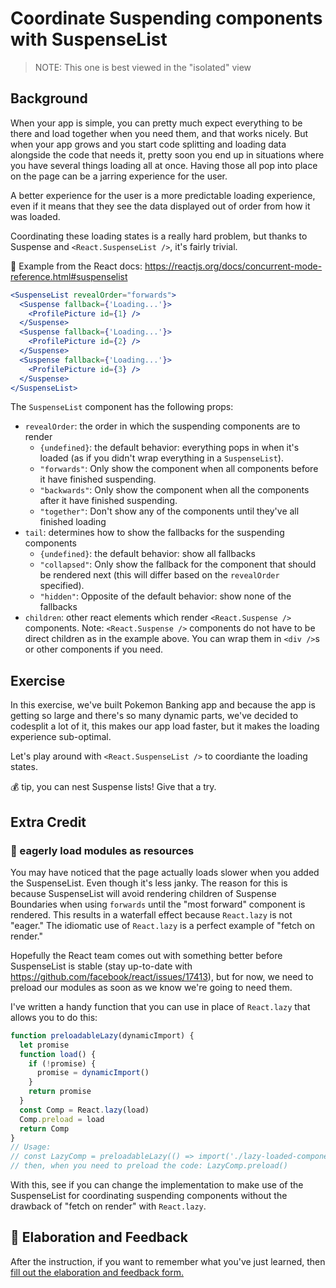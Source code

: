 # Coordinate Suspending components with SuspenseList

> NOTE: This one is best viewed in the "isolated" view

## Background

When your app is simple, you can pretty much expect everything to be there and
load together when you need them, and that works nicely. But when your app grows
and you start code splitting and loading data alongside the code that needs it,
pretty soon you end up in situations where you have several things loading all
at once. Having those all pop into place on the page can be a jarring experience
for the user.

A better experience for the user is a more predictable loading experience, even
if it means that they see the data displayed out of order from how it was
loaded.

Coordinating these loading states is a really hard problem, but thanks to
Suspense and `<React.SuspenseList />`, it's fairly trivial.

📜 Example from the React docs:
https://reactjs.org/docs/concurrent-mode-reference.html#suspenselist

```jsx
<SuspenseList revealOrder="forwards">
  <Suspense fallback={'Loading...'}>
    <ProfilePicture id={1} />
  </Suspense>
  <Suspense fallback={'Loading...'}>
    <ProfilePicture id={2} />
  </Suspense>
  <Suspense fallback={'Loading...'}>
    <ProfilePicture id={3} />
  </Suspense>
</SuspenseList>
```

The `SuspenseList` component has the following props:

- `revealOrder`: the order in which the suspending components are to render
  - `{undefined}`: the default behavior: everything pops in when it's loaded (as
    if you didn't wrap everything in a `SuspenseList`).
  - `"forwards"`: Only show the component when all components before it have
    finished suspending.
  - `"backwards"`: Only show the component when all the components after it have
    finished suspending.
  - `"together"`: Don't show any of the components until they've all finished
    loading
- `tail`: determines how to show the fallbacks for the suspending components
  - `{undefined}`: the default behavior: show all fallbacks
  - `"collapsed"`: Only show the fallback for the component that should be
    rendered next (this will differ based on the `revealOrder` specified).
  - `"hidden"`: Opposite of the default behavior: show none of the fallbacks
- `children`: other react elements which render `<React.Suspense />` components.
  Note: `<React.Suspense />` components do not have to be direct children as in
  the example above. You can wrap them in `<div />`s or other components if you
  need.

## Exercise

In this exercise, we've built Pokemon Banking app and because the app is getting
so large and there's so many dynamic parts, we've decided to codesplit a lot of
it, this makes our app load faster, but it makes the loading experience
sub-optimal.

Let's play around with `<React.SuspenseList />` to coordiante the loading
states.

💰 tip, you can nest Suspense lists! Give that a try.

## Extra Credit

### 💯 eagerly load modules as resources

You may have noticed that the page actually loads slower when you added the
SuspenseList. Even though it's less janky. The reason for this is because
SuspenseList will avoid rendering children of Suspense Boundaries when using
`forwards` until the "most forward" component is rendered. This results in a
waterfall effect because `React.lazy` is not "eager." The idiomatic use of
`React.lazy` is a perfect example of "fetch on render."

Hopefully the React team comes out with something better before SuspenseList is
stable (stay up-to-date with https://github.com/facebook/react/issues/17413),
but for now, we need to preload our modules as soon as we know we're going to
need them.

I've written a handy function that you can use in place of `React.lazy` that
allows you to do this:

```javascript
function preloadableLazy(dynamicImport) {
  let promise
  function load() {
    if (!promise) {
      promise = dynamicImport()
    }
    return promise
  }
  const Comp = React.lazy(load)
  Comp.preload = load
  return Comp
}
// Usage:
// const LazyComp = preloadableLazy(() => import('./lazy-loaded-component'))
// then, when you need to preload the code: LazyComp.preload()
```

With this, see if you can change the implementation to make use of the
SuspenseList for coordinating suspending components without the drawback of
"fetch on render" with `React.lazy`.

## 🦉 Elaboration and Feedback

<div>
<span>After the instruction, if you want to remember what you've just learned, then </span>
<a rel="noopener noreferrer" target="_blank" href="https://ws.kcd.im/?ws=React%20Suspense%20%F0%9F%94%80&e=07%3A%20Coordinate%20Suspending%20components%20with%20SuspenseList&em=">
  fill out the elaboration and feedback form.
</a>
</div>
